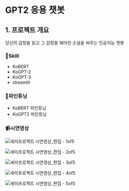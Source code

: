 # GPT2 응용 챗봇



## 1. 프로젝트 개요

당신의 감정을 읽고 그 감정을 헤아린 소설을 써주는 인공지능 챗봇



### :rocket:Skill

- KoBERT
- KoGPT-2
- KoGPT-3
- streamlit



### :train:파인튜닝

- KoBERT 파인튜닝
- KoGPT2 파인튜닝



### :video_camera:시연영상

![세미프로젝트 시연영상_편집 - 1of5](https://user-images.githubusercontent.com/85821684/175801532-610bb108-3678-4d62-9050-0bbc219f70be.gif)

![세미프로젝트 시연영상_편집 - 2of5](https://user-images.githubusercontent.com/85821684/175801563-11da434c-e39f-44ac-9a87-caa66a599b88.gif)



![세미프로젝트 시연영상_편집 - 3of5](https://user-images.githubusercontent.com/85821684/175801566-c9afed9a-cd93-41d4-b2bb-b30cd82bccbd.gif)

![세미프로젝트 시연영상_편집 - 4of5](https://user-images.githubusercontent.com/85821684/175801568-9ffa2721-b11a-4dea-8c17-6ac8a84f1f72.gif)

![세미프로젝트 시연영상_편집 - 5of5](https://user-images.githubusercontent.com/85821684/175801570-9f186f9e-8b55-4877-955b-649792d60dbf.gif)
